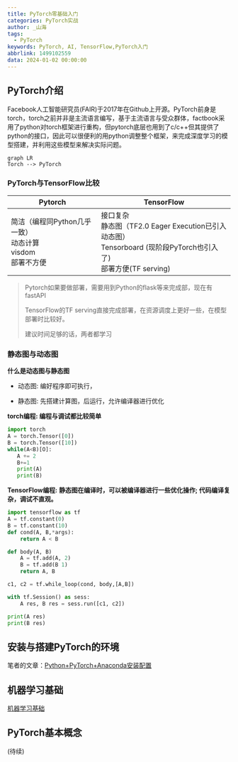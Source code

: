 ```yaml
---
title: PyTorch零基础入门
categories: PyTorch实战
author: _山海
tags:
  - PyTorch
keywords: PyTorch, AI, TensorFlow,PyTorch入门
abbrlink: 1499102559
data: 2024-01-02 00:00:00
---
```




## PyTorch介绍

Facebook人工智能研究员(FAIR)于2017年在Github上开源。PyTorch前身是torch，torch之前并非是主流语言编写，基于主流语言与受众群体，factbook采用了python对torch框架进行重构，但pytorch底层也用到了c/c++但其提供了python的接口，因此可以很便利的用python调整整个框架，来完成深度学习的模型搭建，并利用这些模型来解决实际问题。

```mermaid
graph LR
Torch --> PyTorch

```

### **PyTorch与TensorFlow比较**

| **Pytorch**                                                  | **TensorFlow**                                               |
| ------------------------------------------------------------ | ------------------------------------------------------------ |
| 简洁（编程同Python几乎一致） <br>动态计算<br>visdom<br>部署不方便 | 接口复杂 <br/>静态图（TF2.0 Eager Execution已引入动态图）<br/>Tensorboard (现阶段PyTorch也引入了) <br/>部署方便(TF serving)<br/> |

> Pytorch如果要做部署，需要用到Python的flask等来完成部，现在有fastAPI
>
> TensorFlow的TF serving直接完成部署，在资源调度上更好一些，在模型部署时比较好。
>
> 建议时间足够的话，两者都学习



### **静态图与动态图**

**什么是动态图与静态图**

- 动态图: 编好程序即可执行，

- 静态图: 先搭建计算图，后运行，允许编译器进行优化



**torch编程: 编程与调试都比较简单**

```python
import torch
A = torch.Tensor([0])
B = torch.Tensor([10])
while(A<B)[O]:
   A += 2
   B+=1
   print(A)
   print(B)
```

**TensorFlow编程:**  **静态图在编译时，可以被编译器进行一些优化操作; 代码编译复杂，调试不直观。**

```python
import tensorflow as tf
A = tf.constant(0)
B = tf.constant(10)
def cond(A, B,*args):
    return A < B

def body(A, B)
	A = tf.add(A, 2)
	B = tf.add(B 1)
	return A, B

c1, c2 = tf.while_loop(cond, body,[A,B])

with tf.Session() as sess:
	A res, B res = sess.run([c1, c2])

print(A res)
print(B res)
```



## 安装与搭建PyTorch的环境

笔者的文章：[Python+PyTorch+Anaconda安装配置](https://juejin.cn/post/7290494120207319092)



## 机器学习基础

[机器学习基础](https://blog.nianxi.cc/article/2348287028.html)



## PyTorch基本概念



(待续)









